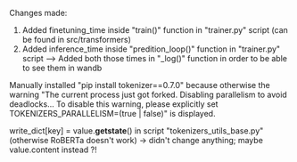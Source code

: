 Changes made:

1) Added finetuning_time inside "train()" function in "trainer.py" script (can be found in src/transformers)
2) Added inference_time inside "predition_loop()" function in "trainer.py" script
--> Added both those times in "_log()" function in order to be able to see them in wandb

Manually installed "pip install tokenizer==0.7.0" because otherwise the warning "The current process just got forked. Disabling parallelism to avoid deadlocks...
To disable this warning, please explicitly set TOKENIZERS_PARALLELISM=(true | false)" is displayed.

write_dict[key] = value.__getstate__() in script "tokenizers_utils_base.py" (otherwise RoBERTa doesn't work)
$\rightarrow$ didn't change anything; maybe value.content instead ?!
